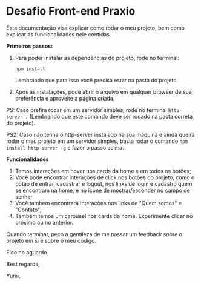 # Desafio Front-end Praxio
Esta documentação visa explicar como rodar o meu projeto, bem como explicar as funcionalidades nele contidas.

**Primeiros passos:**

1. Para poder instalar as dependências do projeto, rode no terminal:

    `npm install`

    Lembrando que para isso você precisa estar na pasta do projeto

2. Após as instalações, pode abrir o arquivo em qualquer browser de sua preferência e aproveite a página criada.

PS: Caso prefira rodar em um servidor simples, rode no terminal `http-server .` (Lembrando que este comando deve ser rodado na pasta correta do projeto).

PS2: Caso não tenha o http-server instalado na sua máquina e ainda queira rodar o meu projeto em um servidor simples, basta rodar o comando `npm install http-server -g` e fazer o passo acima.

**Funcionalidades**

1. Temos interações em hover nos cards da home e em todos os botões;
2. Você pode encontrar interações de click nos botões do projeto, como o botão de entrar, cadastrar e logout, nos links de login e cadastro quem se encontram na home, e no ícone de mostrar/esconder no campo de senha;
3. Você também encontrará interações nos links de "Quem somos" e "Contato";
4. Também temos um carousel nos cards da home. Experimente clicar no próximo ou no anterior.

Quando terminar, peço a gentileza de me passar um feedback sobre o projeto em si e sobre o meu código.

Fico no aguardo.

Best regards,

Yumi.

